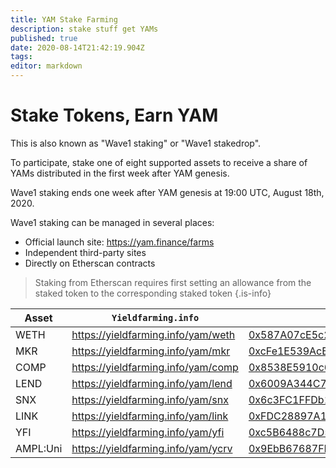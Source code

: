 ```yaml
---
title: YAM Stake Farming
description: stake stuff get YAMs
published: true
date: 2020-08-14T21:42:19.904Z
tags: 
editor: markdown
---
```


# Stake Tokens, Earn YAM

This is also known as "Wave1 staking" or "Wave1 stakedrop".

To participate, stake one of eight supported assets to receive a share of YAMs distributed in the first week after YAM genesis.

Wave1 staking ends one week after YAM genesis at 19:00 UTC, August 18th, 2020.

Wave1 staking can be managed in several places:

- Official launch site: https://yam.finance/farms
- Independent third-party sites
- Directly on Etherscan contracts

> Staking from Etherscan requires first setting an allowance from the staked token to the corresponding staked token
{.is-info}


| Asset    | `Yieldfarming.info`                 | Etherscan                                                    |
|----------|-------------------------------------|--------------------------------------------------------------|
| WETH     | https://yieldfarming.info/yam/weth  | [0x587A07cE5c265A38Dd6d42def1566BA73eeb06F5][etherscan-weth] |
| MKR      | https://yieldfarming.info/yam/mkr   | [0xcFe1E539AcB2D489a651cA011a6eB93d32f97E23][etherscan-mkr]  |
| COMP     | https://yieldfarming.info/yam/comp  | [0x8538E5910c6F80419CD3170c26073Ff238048c9E][etherscan-comp] |
| LEND     | https://yieldfarming.info/yam/lend  | [0x6009A344C7F993B16EBa2c673fefd2e07f9be5FD][etherscan-lend] |
| SNX      | https://yieldfarming.info/yam/snx   | [0x6c3FC1FFDb14D92394f40eeC91D9Ce8B807f132D][etherscan-snx]  |
| LINK     | https://yieldfarming.info/yam/link  | [0xFDC28897A1E32B595f1f4f1D3aE0Df93B1eee452][etherscan-link] |
| YFI      | https://yieldfarming.info/yam/yfi   | [0xc5B6488c7D5BeD173B76Bd5DCA712f45fB9EaEaB][etherscan-yfi]  |
| AMPL:Uni | https://yieldfarming.info/yam/ycrv  | [0x9EbB67687FEE2d265D7b824714DF13622D90E663][etherscan-ampl] |

[etherscan-weth]: https://etherscan.io/address/0x587A07cE5c265A38Dd6d42def1566BA73eeb06F5#writeContract
[etherscan-mkr]: https://etherscan.io/address/0xcFe1E539AcB2D489a651cA011a6eB93d32f97E23#writeContract
[etherscan-comp]: https://etherscan.io/address/0x8538E5910c6F80419CD3170c26073Ff238048c9E#writeContract
[etherscan-lend]: https://etherscan.io/address/0x6009A344C7F993B16EBa2c673fefd2e07f9be5FD#writeContract
[etherscan-snx]: https://etherscan.io/address/0x6c3FC1FFDb14D92394f40eeC91D9Ce8B807f132D#writeContract
[etherscan-link]: https://etherscan.io/address/0xFDC28897A1E32B595f1f4f1D3aE0Df93B1eee452#writeContract
[etherscan-yfi]: https://etherscan.io/address/0xc5B6488c7D5BeD173B76Bd5DCA712f45fB9EaEaB#writeContract
[etherscan-ampl]: https://etherscan.io/address/0x9EbB67687FEE2d265D7b824714DF13622D90E663#writeContract
